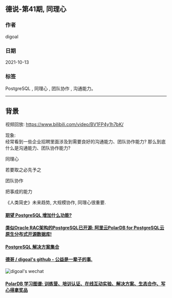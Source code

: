 ## 德说-第41期, 同理心          
          
### 作者          
digoal          
          
### 日期          
2021-10-13           
          
### 标签          
PostgreSQL , 同理心 , 团队协作 , 沟通能力。  
          
----          
          
## 背景         
视频回放: https://www.bilibili.com/video/BV1FP4y1h7bK/      
    
现象:     
经常看到一些企业招聘里面涉及到需要良好的沟通能力、团队协作能力? 那么到底什么是沟通能力、团队协作能力?  
  
同理心  
  
若要取之必先予之  
  
团队协作  
  
把事成的能力  
  
《人类简史》未来趋势, 大规模协作, 同理心很重要.    
  
    
  
#### [期望 PostgreSQL 增加什么功能?](https://github.com/digoal/blog/issues/76 "269ac3d1c492e938c0191101c7238216")
  
  
#### [类似Oracle RAC架构的PostgreSQL已开源: 阿里云PolarDB for PostgreSQL云原生分布式开源数据库!](https://github.com/alibaba/PolarDB-for-PostgreSQL "57258f76c37864c6e6d23383d05714ea")
  
  
#### [PostgreSQL 解决方案集合](https://yq.aliyun.com/topic/118 "40cff096e9ed7122c512b35d8561d9c8")
  
  
#### [德哥 / digoal's github - 公益是一辈子的事.](https://github.com/digoal/blog/blob/master/README.md "22709685feb7cab07d30f30387f0a9ae")
  
  
![digoal's wechat](../pic/digoal_weixin.jpg "f7ad92eeba24523fd47a6e1a0e691b59")
  
  
#### [PolarDB 学习图谱: 训练营、培训认证、在线互动实验、解决方案、生态合作、写心得拿奖品](https://www.aliyun.com/database/openpolardb/activity "8642f60e04ed0c814bf9cb9677976bd4")
  

